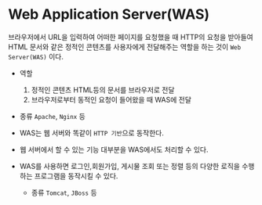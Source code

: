# Web Application Server(WAS)

브라우저에서 URL을 입력하여 어떠한 페이지를 요청했을 때 HTTP의 요청을 받아들여 HTML 문서와 같은 정적인 콘텐츠를 사용자에게 전달해주는 역할을 하는 것이 `Web Server(WAS)` 이다.

- 역할
  1. 정적인 콘텐츠 HTML등의 문서를 브라우저로 전달
  2. 브라우저로부터 동적인 요청이 들어왔을 때 WAS에 전달

- 종류
  `Apache`, `Nginx` 등

- WAS는 웹 서버와 똑같이 `HTTP 기반`으로 동작한다.

- 웹 서버에서 할 수 있는 기능 대부분을 WAS에서도 처리할 수 있다.

- WAS를 사용하면 로그인,회원가입, 게시물 조회 또는 정렬 등의 다양한 로직을 수행하는 프로그램을 동작시킬 수 있다.
  
  - 종류
   `Tomcat`, `JBoss` 등
